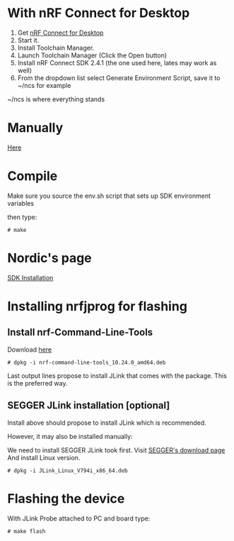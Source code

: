 # With nRF Connect for Desktop
1. Get [nRF Connect for Desktop](https://www.nordicsemi.com/Products/Development-tools/nrf-connect-for-desktop)
2. Start it.
3. Install Toolchain Manager.
4. Launch Toolchain Manager (Click the Open button)
5. Install nRF Connect SDK 2.4.1 (the one used here, lates may work as well)
6. From the dropdown list select Generate Environment Script, save it to ~/ncs for example

~/ncs is where everything stands


# Manually

[Here](https://developer.nordicsemi.com/nRF_Connect_SDK/doc/latest/nrf/installation/install_ncs.html)

# Compile

Make sure you source the env.sh script that sets up SDK environment variables

then type:

```
# make
```

# Nordic's page

[SDK Installation ](https://developer.nordicsemi.com/nRF_Connect_SDK/doc/latest/nrf/installation.html)

# Installing nrfjprog for flashing

## Install nrf-Command-Line-Tools

Download [here](https://www.nordicsemi.com/Products/Development-tools/nrf-command-line-tools)

```
# dpkg -i nrf-command-line-tools_10.24.0_amd64.deb
```

Last output lines propose to install JLink that comes with the package. This is the preferred way.

## SEGGER JLink installation [optional]

Install above should propose to install JLink which is recommended.

However, it may also be installed manually:

We need to install SEGGER JLink took first. Visit [SEGGER's download page](https://www.segger.com/downloads/jlink)
And install Linux version.

```
# dpkg -i JLink_Linux_V794i_x86_64.deb
```

# Flashing the device

With JLink Probe attached to PC and board type:

```
# make flash
```
